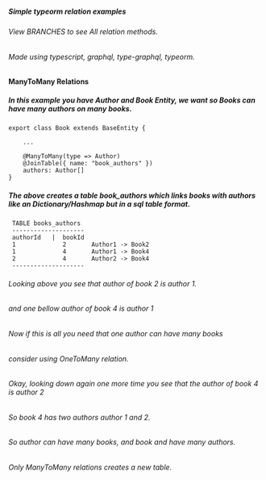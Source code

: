 ##### Simple typeorm relation examples
###### View BRANCHES to see All relation methods.
###### Made using typescript, graphql, type-graphql, typeorm.

#### ManyToMany Relations
##### In this example you have Author and Book Entity, we want so Books can have many authors on many books.

```
export class Book extends BaseEntity {

    ...

    @ManyToMany(type => Author)
    @JoinTable({ name: "book_authors" })
    authors: Author[]
}
```
##### The above creates a table book_authors which links books with authors like an Dictionary/Hashmap but in a sql table format.

```
 TABLE books_authors
 --------------------
 authorId   |  bookId
 1             2       Author1 -> Book2
 1             4       Author1 -> Book4
 2             4       Author2 -> Book4
 --------------------
```


###### Looking above you see that author of book 2 is author 1.
###### and one bellow author of book 4 is author 1
###### Now if this is all you need that one author can have many books
###### consider using OneToMany relation.
###### Okay, looking down again one more time you see that the author of book 4 is author 2
###### So book 4 has two authors author 1 and 2.
###### So author can have many books, and book and have many authors.

###### Only ManyToMany relations creates a new table.

